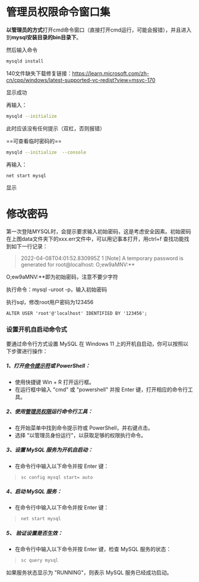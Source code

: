 # 管理员权限命令窗口集

**以管理员的方式**打开cmd命令窗口（直接打开cmd运行，可能会报错），并且进入到**mysql安装目录的bin目录下**。

然后输入命令

```bash
mysqld install
```

140文件缺失下载修复链接：https://learn.microsoft.com/zh-cn/cpp/windows/latest-supported-vc-redist?view=msvc-170

显示成功

再输入：

```bash
mysqld --initialize 
```

 此时应该没有任何提示（双杠，否则报错）

==可查看临时密码的==

```bash
mysqld --initialize  --console
```

再输入：

```bash
net start mysql
```

 显示 

# 修改密码

第一次登陆MYSQL时，会提示要求输入初始密码，这是考虑安全因素。初始密码在上图data文件夹下的xxx.err文件中，可以用记事本打开，用ctrl+f 查找功能找到如下一行记录：

> 2022-04-08T04:01:52.830995Z 1 [Note] A temporary password is generated for root@localhost: O;ew9aMNV:** 

 O;ew9aMNV:**即为初始密码，注意不要少字符

执行命令：mysql -uroot -p，输入初始密码

执行sql，修改root用户密码为123456

```mysql
ALTER USER 'root'@'localhost' IDENTIFIED BY '123456';
```

### 设置开机自启动命令式 

要通过命令行方式设置 MySQL 在 Windows 11 上的开机自启动，你可以按照以下步骤进行操作：

##### 1、打开[命令提示符](https://so.csdn.net/so/search?q=命令提示符&spm=1001.2101.3001.7020)或 PowerShell：

- 使用快捷键 Win + R 打开运行框。
- 在运行框中输入 "cmd" 或 "powershell" 并按 Enter 键，打开相应的命令行工具。

##### 2、使用[管理员权限](https://so.csdn.net/so/search?q=管理员权限&spm=1001.2101.3001.7020)运行命令行工具：

- 在开始菜单中找到命令提示符或 PowerShell，并右键点击。
- 选择 "以管理员身份运行"，以获取足够的权限执行命令。

##### 3、设置 MySQL 服务为开机自启动：

- 在命令行中输入以下命令并按 Enter 键：

> ```bash
> sc config mysql start= auto 
> ```

##### 4、启动 MySQL 服务：

- 在命令行中输入以下命令并按 Enter 键：

> ```bash
> net start mysql
> ```

##### 5、 验证设置是否生效：

- 在命令行中输入以下命令并按 Enter 键，检查 MySQL 服务的状态： 

> ```bash
> sc query mysql 
> ```

如果服务状态显示为 "RUNNING"，则表示 MySQL 服务已经成功启动。